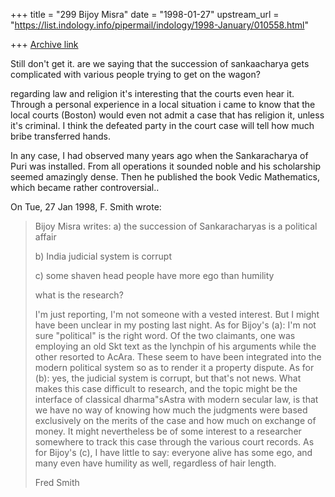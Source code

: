 +++
title = "299 Bijoy Misra"
date = "1998-01-27"
upstream_url = "https://list.indology.info/pipermail/indology/1998-January/010558.html"

+++
[Archive link](https://list.indology.info/pipermail/indology/1998-January/010558.html)

Still don't get it.  are we saying that the succession of
sankaacharya gets complicated with various people trying
to get on the wagon?

regarding law and religion it's interesting that the courts
even hear it.  Through a personal experience in a local situation
i came to know that the local courts (Boston) would even not admit
a case that has religion it, unless it's criminal.
I think the defeated party in the court case will tell
how much bribe transferred hands.

In any case, I had observed many years ago when the Sankaracharya
of Puri was installed. From all operations it sounded noble
and his scholarship seemed amazingly dense.  Then he published
the book Vedic Mathematics, which became rather controversial..


On Tue, 27 Jan 1998, F. Smith wrote:

> Bijoy Misra writes:
> a) the succession of Sankaracharyas is a political affair
>
> b) India judicial system is corrupt
>
> c) some shaven head people have more ego than humility
>
> what is the research?
>
> I'm just reporting, I'm not someone with a vested interest. But I might
> have been unclear in my posting last night. As for Bijoy's (a): I'm not
> sure "political" is the right word. Of the two claimants, one was
> employing an old Skt text as the lynchpin of his arguments while the other
> resorted to AcAra. These seem to have been integrated into the modern
> political system so as to render it a property dispute. As for (b): yes,
> the judicial system is corrupt, but that's not news. What makes this case
> difficult to research, and the topic might be the interface of classical
> dharma"sAstra with modern secular law, is that we have no way of knowing
> how much the judgments were based exclusively on the merits of the case
> and how much on exchange of money. It might nevertheless be of some
> interest to a researcher somewhere to track this case through the various
> court records. As for Bijoy's (c), I have little to say: everyone alive
> has some ego, and many even have humility as well, regardless of hair
> length.
>
> Fred Smith
>



